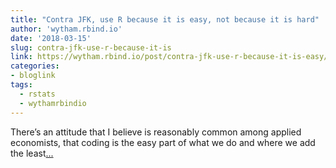 ```yaml
---
title: "Contra JFK, use R because it is easy, not because it is hard"
author: 'wytham.rbind.io'
date: '2018-03-15'
slug: contra-jfk-use-r-because-it-is
link: https://wytham.rbind.io/post/contra-jfk-use-r-because-it-is-easy/
categories:
- bloglink
tags:
  - rstats
  - wythamrbindio
---
```


There’s an attitude that I believe is reasonably common among applied economists, that coding is the easy part of what we do and where we add the least[... <i class="fas fa-external-link-alt"></i>](https://wytham.rbind.io/post/contra-jfk-use-r-because-it-is-easy/)

